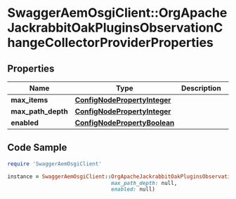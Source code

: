 # SwaggerAemOsgiClient::OrgApacheJackrabbitOakPluginsObservationChangeCollectorProviderProperties

## Properties

Name | Type | Description | Notes
------------ | ------------- | ------------- | -------------
**max_items** | [**ConfigNodePropertyInteger**](ConfigNodePropertyInteger.md) |  | [optional] 
**max_path_depth** | [**ConfigNodePropertyInteger**](ConfigNodePropertyInteger.md) |  | [optional] 
**enabled** | [**ConfigNodePropertyBoolean**](ConfigNodePropertyBoolean.md) |  | [optional] 

## Code Sample

```ruby
require 'SwaggerAemOsgiClient'

instance = SwaggerAemOsgiClient::OrgApacheJackrabbitOakPluginsObservationChangeCollectorProviderProperties.new(max_items: null,
                                 max_path_depth: null,
                                 enabled: null)
```


